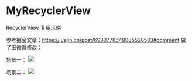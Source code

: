 # MyRecyclerView
RecyclerView 复用示例

参考掘金文章：https://juejin.cn/post/6930778648085528583#comment
做了细微得修改：

场景一：
![](https://p6-juejin.byteimg.com/tos-cn-i-k3u1fbpfcp/11452867a31a4849bb25e2497e0c0bdd~tplv-k3u1fbpfcp-watermark.image)

场景二：
![](https://p1-juejin.byteimg.com/tos-cn-i-k3u1fbpfcp/15b9fdfda2b74f70b21911e8cf60e2ae~tplv-k3u1fbpfcp-watermark.image)



